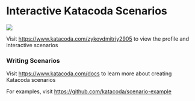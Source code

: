 # Interactive Katacoda Scenarios

[![](http://shields.katacoda.com/katacoda/zykovdmitriy2905/count.svg)](https://www.katacoda.com/zykovdmitriy2905 "Get your profile on Katacoda.com")

Visit https://www.katacoda.com/zykovdmitriy2905 to view the profile and interactive scenarios

### Writing Scenarios
Visit https://www.katacoda.com/docs to learn more about creating Katacoda scenarios

For examples, visit https://github.com/katacoda/scenario-example
